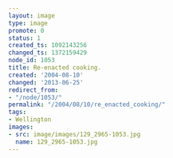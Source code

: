 ```yaml
---
layout: image
type: image
promote: 0
status: 1
created_ts: 1092143256
changed_ts: 1372159429
node_id: 1053
title: Re-enacted cooking.
created: '2004-08-10'
changed: '2013-06-25'
redirect_from:
- "/node/1053/"
permalink: "/2004/08/10/re_enacted_cooking/"
tags:
- Wellington
images:
- src: image/images/129_2965-1053.jpg
  name: 129_2965-1053.jpg
---
```


